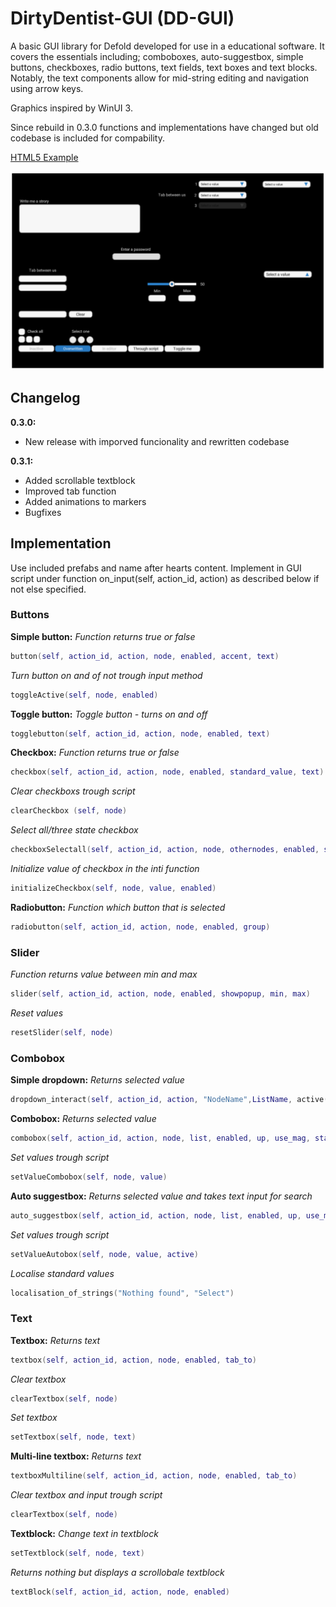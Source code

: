 # DirtyDentist-GUI (DD-GUI)
A basic GUI library for Defold developed for use in a educational software. It covers the essentials including; comboboxes, auto-suggestbox, simple buttons, checkboxes, radio buttons, text fields, text boxes and text blocks. Notably, the text components allow for mid-string editing and navigation using arrow keys.

Graphics inspired by WinUI 3.

Since rebuild in 0.3.0 functions and implementations have changed but old codebase is included for compability.

[HTML5 Example](https://skogsheden.se/dirtydentist)

![Screenshot](/screenshot.png)

## Changelog

**0.3.0:**

- New release with imporved funcionality and rewritten codebase

**0.3.1:**

- Added scrollable textblock
- Improved tab function
- Added animations to markers
- Bugfixes

## Implementation

Use included prefabs and name after hearts content. Implement in GUI script under function on_input(self, action_id, action) as described below if not else specified. 

### Buttons

**Simple button:**
*Function returns true or false*

```lua
button(self, action_id, action, node, enabled, accent, text)
```

*Turn button on and of not trough input method*

```lua
toggleActive(self, node, enabled)
```

**Toggle button:**
*Toggle button - turns on and off*

```lua
togglebutton(self, action_id, action, node, enabled, text)
```

**Checkbox:**
*Function returns true or false*

```lua
checkbox(self, action_id, action, node, enabled, standard_value, text)
```

*Clear checkboxs trough script*

```lua
clearCheckbox (self, node)
```

*Select all/three state checkbox*

```lua
checkboxSelectall(self, action_id, action, node, othernodes, enabled, standard_value, text)
```

*Initialize value of checkbox in the inti function*

```lua
initializeCheckbox(self, node, value, enabled)
```

**Radiobutton:**
*Function which button that is selected*

```lua
radiobutton(self, action_id, action, node, enabled, group)
```

### Slider
*Function returns value between min and max*

```lua
slider(self, action_id, action, node, enabled, showpopup, min, max)
```

*Reset values*

```lua
resetSlider(self, node)
```

### Combobox

**Simple dropdown:**
*Returns selected value*

```lua
dropdown_interact(self, action_id, action, "NodeName",ListName, active(boolean), "TabToNodeName")
```

**Combobox:**
*Returns selected value*

```lua
combobox(self, action_id, action, node, list, enabled, up, use_mag, standardValue)
```

*Set values trough script*

```lua
setValueCombobox(self, node, value)
```

**Auto suggestbox:**
*Returns selected value and takes text input for search*

```lua
auto_suggestbox(self, action_id, action, node, list, enabled, up, use_mag, id, tab_to)
```

*Set values trough script*

```lua
setValueAutobox(self, node, value, active)
```

*Localise standard values*

```lua
localisation_of_strings("Nothing found", "Select")
```

### Text

**Textbox:**
*Returns text*

```lua
textbox(self, action_id, action, node, enabled, tab_to)
```

*Clear textbox*

```lua
clearTextbox(self, node)
```

*Set textbox*
```lua
setTextbox(self, node, text)
```

**Multi-line textbox:**
*Returns text*

```lua
textboxMultiline(self, action_id, action, node, enabled, tab_to)
```

*Clear textbox and input trough script*

```lua
clearTextbox(self, node)
```

**Textblock:**
*Change text in textblock*

```lua
setTextblock(self, node, text)
```

*Returns nothing but displays a scrollobale textblock*

```lua
textBlock(self, action_id, action, node, enabled)
```